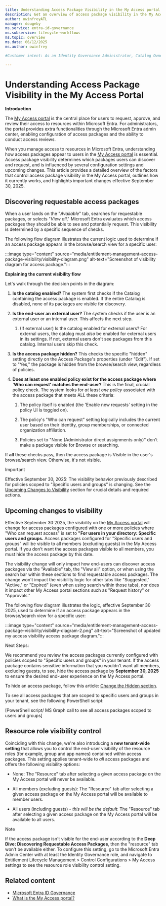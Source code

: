 ```yaml
---
title: Understanding Access Package Visibility in the My Access portal
description: Get an overview of access package visibility in the My Access portal.
author: owinfreyATL
manager: dougeby
ms.service: entra-id-governance
ms.subservice: lifecycle-workflows
ms.topic: overview
ms.date: 06/12/2025
ms.author: owinfrey

#Customer intent: As an Identity Governance Administrator, Catalog Owner, or Access Package Manager, I want detailed information about which, and why, access packages are visible to users when discovering packages in the My Access portal.

---
```



# Understanding Access Package Visibility in the My Access Portal

**Introduction**


The [My Access portal](https://myaccess.microsoft.com) is the central place for users to request, approve, and review their access to resources within Microsoft Entra. For administrators, the portal provides extra functionalities through the Microsoft Entra admin center, enabling configuration of access packages and the ability to conduct access reviews.

When you manage access to resources in Microsoft Entra, understanding how access packages appear to users in the [My Access portal](https://myaccess.microsoft.com) is essential. Access package visibility determines which packages users can discover and request, and is influenced by several configuration settings and upcoming changes. This article provides a detailed overview of the factors that control access package visibility in the My Access portal, outlines how it currently works, and highlights important changes effective September 30, 2025. 

## Discovering requestable access packages

When a user lands on the "*Available*" tab, searches for requestable packages, or selects "*View all*," Microsoft Entra evaluates which access packages they should be able to see and potentially request. This visibility is determined by a specific sequence of checks.

The following flow diagram illustrates the current logic used to determine if an access package appears in the browse/search view for a specific user:

:::image type="content" source="media/entitlement-management-access-package-visibility/visibility-diagram.png" alt-text="Screenshot of visibility diagram for access package.":::

**Explaining the current visibility flow**

Let's walk through the decision points in the diagram:

1.  **Is the catalog enabled?** The system first checks if the Catalog containing the access package is enabled. If the entire Catalog is disabled, none of its packages are visible for discovery.

1.  **Is the end-user an external user?** The system checks if the user is an external user or an internal user. This affects the next step.

    1.  (If external user) Is the catalog enabled for external users? For external users, the catalog must *also* be enabled for external users in its settings. If not, external users don't see packages from this catalog. Internal users skip this check.

1.  **Is the access package hidden?** This checks the specific "hidden" setting directly on the Access Package's properties (under "Edit"). If set to "Yes," the package is hidden from the browse/search view, regardless of policies.

1.  **Does at least one enabled policy exist for the access package where 'Who can request' matches the end-user?** This is the final, crucial policy check. The system looks for *at least one policy* associated with the access package that meets ALL these criteria:
    1.  The policy itself is enabled (the 'Enable new requests' setting in the policy UI is toggled on).

    1.  The policy's "Who can request" setting logically includes the current user based on their identity, group memberships, or
        connected organization affiliation.

    1.  Policies set to "None (Administrator direct assignments only)" don't make a package visible for Browse or searching.

If **all** these checks pass, then the access package is Visible in the user's browse/search view. Otherwise, it's not visible.


> [!IMPORTANT]
> Effective September 30, 2025: The visibility behavior previously described for policies scoped to "Specific users and groups" is
> changing. See the [Upcoming Changes to Visibility](entitlement-management-access-package-visibility.md) section for crucial details and required actions.

## Upcoming changes to visibility

Effective September 30 2025, the visibility on the [My Access portal](https://myaccess.microsoft.com) will change for access packages configured with one or more policies where "Who can request access" is set to **"For users in your directory: Specific users and groups.** Access packages configured for "Specific users and groups" will be visible to all members (excluding guests) in the My Access portal. If you don't want the access packages visible to all members, you must hide the access package by this date.

The visibility change will only impact how end-users can discover access packages via the "Available" tab, the "View all" option, or when using the search bar within these sections to find requestable access packages. The change won't impact the visibility logic for other tabs like "Suggested," "Active," or "Expired" (even when using search within those tabs), nor does it impact other My Access portal sections such as "Request history" or "Approvals."

The following flow diagram illustrates the logic, effective September 30 2025, used to determine if an access package appears in the browse/search view for a specific user:

:::image type="content" source="media/entitlement-management-access-package-visibility/visibility-diagram-2.png" alt-text="Screenshot of updated my access visibility access package diagram.":::


Next Steps:

We recommend you review the access packages currently configured with policies scoped to "Specific users and groups" in your tenant. If the access package contains sensitive information that you wouldn't want all members, excluding guests, to see, hide the access package by **September 30, 2025** to ensure the desired end-user experience on the My Access portal.

To hide an access package, follow this article: [Change the Hidden section](entitlement-management-access-package-edit.md#change-the-hidden-setting).

To see all access packages that are scoped to specific users and groups in your tenant, see the following PowerShell script:

<span class="mark">\[PowerShell script/ MS Graph call to see all access
packages scoped to users and groups\]</span>

## Resource role visibility control

Coinciding with this change, we're also introducing a **new tenant-wide setting** that allows you to control the end-user visibility of the resource roles (for example, group and app names) contained within access packages. This setting applies tenant-wide to *all* access packages and offers the following visibility options:

- None: The "Resource" tab after selecting a given access package on the My Access portal will never be available.

- All members (excluding guests): The "Resource" tab after selecting a given access package on the My Access portal will be available to member users.

- All users (including guests) - *this will be the default*: The "Resource" tab after selecting a given access package on the My Access portal will be available to all users.


> [!NOTE]
> If the access package isn't visible for the end-user according to the **Deep Dive: Discovering Requestable Access Packages**, then the "resource" tab won’t be available either. To configure this setting, go to the Microsoft Entra Admin Center with at least the Identity Governance role, and navigate to Entitlement Lifecycle Management > Control Configurations > My Access settings to see the resource role visibility control setting.

## Related content

- [Microsoft Entra ID Governance](identity-governance-overview.md)
- [What is the My Access portal?](my-access-portal-overview.md)

